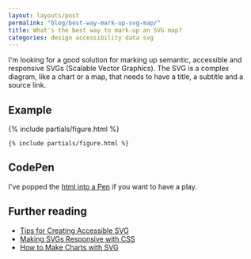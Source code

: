 ```yaml
---
layout: layouts/post
permalink: "blog/best-way-mark-up-svg-map/"
title: What's the best way to mark-up an SVG map?
categories: design accessibility data svg
---
```


I'm looking for a good solution for marking up semantic, accessible and responsive SVGs (Scalable Vector Graphics). The SVG is a complex diagram, like a chart or a map, that needs to have a title, a subtitle and a source link.

## Example

<div style="max-width:20em">
{% include partials/figure.html %}
</div>

```
{% include partials/figure.html %}
```

## CodePen

I've popped the [html into a Pen](https://codepen.io/benjystanton/pen/yEeVOJ) if you want to have a play.

## Further reading
- [Tips for Creating Accessible SVG](https://www.sitepoint.com/tips-accessible-svg/)
- [Making SVGs Responsive with CSS](https://tympanus.net/codrops/2014/08/19/making-svgs-responsive-with-css/)
- [How to Make Charts with SVG](https://css-tricks.com/how-to-make-charts-with-svg/)
